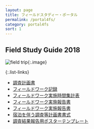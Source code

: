 ```yaml
---
layout: page
title: フィールドスタディー・ポータル
permalink: /portal4fs/
category: portal4fs
sort: 1
---
```


## Field Study Guide 2018

<!--![field trip](/assets/images/v1/2018/07/Field-trip_-_school_children_outdoors_listening_to_man_wide.jpg "field trip"){:.image}-->
![field trip](../assets/images/v1/2018/07/Field-trip_-_school_children_outdoors_listening_to_man_wide.jpg "field trip"){:.image}

{:.list-links}
<ul class="portal4fs">
  <li><a href="https://github.com/gsc-aoyama/fieldstudy-guide4gsc/raw/master/FieldStudyGuide2018/FieldWorkPlanProposal2018.docx" class="doc" target="_blank">調査計画書</a></li>
  <li><a href="https://github.com/gsc-aoyama/fieldstudy-guide4gsc/raw/master/FieldStudyGuide2018/FieldWorkLog2018.docx" class="doc" target="_blank">フィールドワーク記録</a></li>
  <li><a href="https://github.com/gsc-aoyama/fieldstudy-guide4gsc/raw/master/FieldStudyGuide2018/FieldWorkRecordSheet2018.xlsx" class="xls" target="_blank">フィールドワーク実施時間集計表</a></li>
  <li><a href="https://github.com/gsc-aoyama/fieldstudy-guide4gsc/raw/master/FieldStudyGuide2018/FieldWorkReport2018.docx" class="doc" target="_blank">フィールドワーク実施報告書</a></li>
  <li><a href="https://github.com/gsc-aoyama/fieldstudy-guide4gsc/raw/master/FieldStudyGuide2018/FieldWorkReport2018.docx" class="doc" target="_blank">フィールドワーク実施報告書</a></li>
  <li><a href="https://github.com/gsc-aoyama/www4gsc/raw/gh-pages/assets/docs/2018/09/8%20%E5%AE%BF%E6%B3%8A%E3%82%92%E4%BC%B4%E3%81%86%E8%AA%BF%E6%9F%BB%E7%AD%89_%E8%A8%88%E7%94%BB%E6%9B%B8_%E6%9B%B8%E5%BC%8F.docx" class="doc" target="_blank">宿泊を伴う調査等計画書書式</a></li>
  <li><a href="https://github.com/gsc-aoyama/templetes4fieldstudy/blob/master/v1.2/README.md" class="pop" target="_blank">調査結果報告用ポスターテンプレート</a></li>
</ul>

<!--
*   [調査計画書](https://github.com/gsc-aoyama/fieldstudy-guide4gsc/raw/master/FieldStudyGuide2018/FieldWorkPlanProposal2018.docx)
*   [フィールドワーク記録](https://github.com/gsc-aoyama/fieldstudy-guide4gsc/raw/master/FieldStudyGuide2018/FieldWorkLog2018.docx)
*   [フィールドワーク実施時間集計表](https://github.com/gsc-aoyama/fieldstudy-guide4gsc/raw/master/FieldStudyGuide2018/FieldWorkRecordSheet2018.xlsx)
*   [フィールドワーク実施報告書](https://github.com/gsc-aoyama/fieldstudy-guide4gsc/raw/master/FieldStudyGuide2018/FieldWorkReport2018.docx)
*   [フィールドワーク実施報告書](https://github.com/gsc-aoyama/fieldstudy-guide4gsc/raw/master/FieldStudyGuide2018/FieldWorkReport2018.docx)
*   [宿泊を伴う調査等計画書書式](https://github.com/gsc-aoyama/www4gsc/raw/gh-pages/assets/docs/2018/09/8%20%E5%AE%BF%E6%B3%8A%E3%82%92%E4%BC%B4%E3%81%86%E8%AA%BF%E6%9F%BB%E7%AD%89_%E8%A8%88%E7%94%BB%E6%9B%B8_%E6%9B%B8%E5%BC%8F.docx)
*   [調査結果報告用ポスターテンプレート](https://github.com/gsc-aoyama/templetes4fieldstudy/blob/master/v1.2/README.md)
-->

